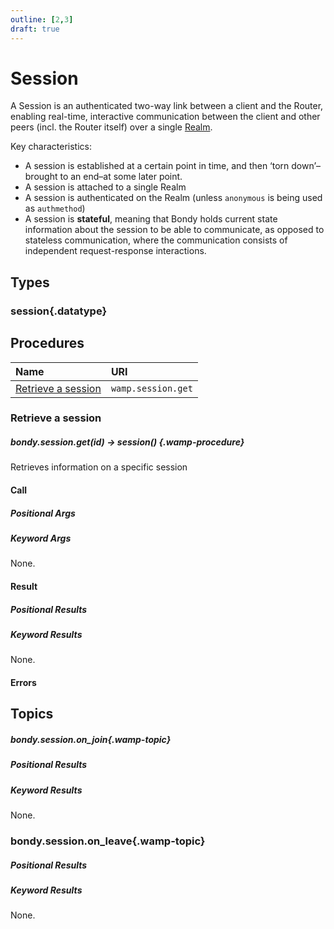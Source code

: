 ```yaml
---
outline: [2,3]
draft: true
---
```

# Session
A Session is an authenticated two-way link between a client and the Router, enabling real-time, interactive communication between the client and other peers (incl. the Router itself) over a single [Realm](/reference/wamp_api/realm).

Key characteristics:

* A session is established at a certain point in time, and then ‘torn down’–brought to an end–at some later point.
* A session is attached to a single Realm
* A session is authenticated on the Realm (unless `anonymous` is being used as `authmethod`)
* A session is **stateful**, meaning that Bondy holds current state information about the session to be able to communicate, as opposed to stateless communication, where the communication consists of independent request-response interactions.



## Types
### session{.datatype}

<DataTreeView :data="session" :maxDepth="10" />

## Procedures

|Name|URI|
|:---|:---|
|[Retrieve a session](#retrieve-a-realm)|`wamp.session.get`|


### Retrieve a session
##### bondy.session.get(id) -> session() {.wamp-procedure}
Retrieves information on a specific session

#### Call
##### Positional Args
<DataTreeView
    :maxDepth="10"
    :data="JSON.stringify({
        '0':{
            'type': 'id',
            'description' : 'The session identifier.'
        }
    })"
/>

##### Keyword Args
None.

#### Result

##### Positional Results

##### Keyword Results
None.

#### Errors

## Topics

##### bondy.session.on_join{.wamp-topic}
##### Positional Results
<DataTreeView
    :maxDepth="10"
    :data="JSON.stringify({
        '0':{
            'type': 'uri',
            'description' : 'The URI of the realm you have created.'
        }
    })"
/>

##### Keyword Results
None.

### bondy.session.on_leave{.wamp-topic}
##### Positional Results
<DataTreeView
    :maxDepth="10"
    :data="JSON.stringify({
        '0':{
            'type': 'uri',
            'description' : 'The URI of the realm you have created.'
        }
    })"
/>

##### Keyword Results
None.

<script>
export default {
    data() {
        return {
            session: `{
                "name" : {
                    "description": "The name of the thing",
                    "type": "string",
                    "required": true,
                    "mutable": true
                }

            }`
        }
    }
}
</script>